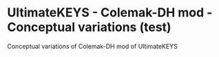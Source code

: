 # UltimateKEYS - Colemak-DH mod - Conceptual variations (test)

Conceptual variations of Colemak-DH mod of UltimateKEYS
